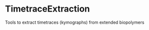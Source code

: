 TimetraceExtraction
===================

Tools to extract timetraces (kymographs) from extended biopolymers
